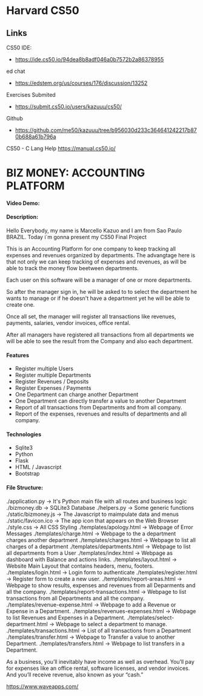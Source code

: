 # Harvard CS50

## Links

CS50 IDE: 
- https://ide.cs50.io/94dea8b8adf046a0b7572b2a86378955

ed chat
- https://edstem.org/us/courses/176/discussion/13252

Exercises Submited
- https://submit.cs50.io/users/kazuuu/cs50/

Github
- https://github.com/me50/kazuuu/tree/b956030d233c364641242217b870b688a61b796a

CS50 - C Lang Help
https://manual.cs50.io/

# BIZ MONEY: ACCOUNTING PLATFORM
#### Video Demo:  <URL HERE>
#### Description:
Hello Everybody, my name is Marcello Kazuo and I am from Sao Paulo BRAZIL. Today i´m gonna present my CS50 Final Project

This is an Accounting Platform for one company to keep tracking all expenses and revenues organized by departments. The advangtage here
is that not only we can keep tracking of expenses and revenues, as will be able to track the money flow beetween departments.

Each user on this software will be a manager of one or more departments.

So after the manager sign in, he will be asked to to select the department he wants to manage or if he doesn't have a
department yet he will be able to create one.

Once all set, the manager will register all transactions like revenues, payments, salaries, vendor invoices, office
rental.

After all managers have registered all transactions from all departments we will be able to see the result from the Company and also each department.

#### Features
- Register multiple Users
- Register multiple Departments
- Register Revenues / Deposits
- Register Expenses / Payments
- One Department can charge another Department
- One Department can directly transfer a value to another Department
- Report of all transactions from Departments and from all company.
- Report of the expenses, revenues and results of departments and all company.


#### Technologies
- Sqlite3
- Python
- Flask
- HTML / Javascript
- Bootstrap

#### File Structure:
./application.py -> It's Python main file with all routes and business logic
./bizmoney.db -> SQLite3 Database
./helpers.py -> Some generic functions
./static/bizmoney.js -> The Javascript to maimpulate data and menus
./static/favicon.ico -> The app icon that appears on the Web Browser
./style.css -> All CSS Styling
./templates/apology.html -> Webpage of Error Messages
./templates/charge.html -> Webpage to the a department charges another department
./templates/charges.html -> Webpage to list all charges of a department
./templates/departments.html -> Webpage to list all departments from a User
./templates/index.html -> Webpage as dashboard with Balance and actions links.
./templates/layout.html -> Website Main Layout that contains headers, menu, footers.
./templates/login.html -> Login form to authenticate
./templates/register.html -> Register form to create a new user.
./templates/report-areas.html -> Webpage to show results, expenses and revenues from all Deparments and all the company.
./templates/report-transactions.html -> Webpage to list transactions from all Departments and all the company.
./templates/revenue-expense.html -> Webpage to add a Revenue or Expense in a Department.
./templates/revenues-expenses.html -> Webpage to list Revenues and Expenses in a Department.
./templates/select-department.html -> Webpage to select a department to manage.
./templates/transactions.html -> List of all transactions from a Department
./templates/transfer.html -> Webpage to Transfer a value to another Department.
./templates/transfers.html -> Webpage to list transfers in a Department.





As a business, you’ll inevitably have income as well as overhead. You’ll pay for expenses like an office rental, software licenses, and vendor invoices. And you’ll receive revenue, also known as your “cash.”

https://www.waveapps.com/